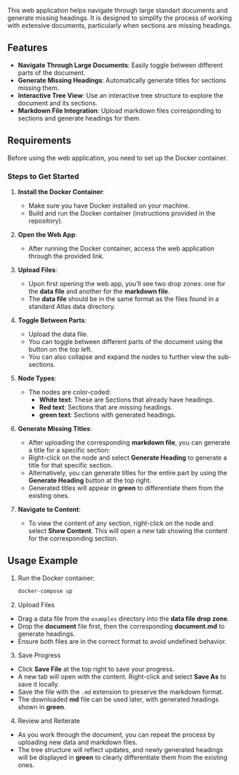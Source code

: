 This web application helps navigate through large standart documents and generate missing headings. It is designed to simplify the process of working with extensive documents, particularly when sections are missing headings.

## Features

- **Navigate Through Large Documents**: Easily toggle between different parts of the document.
- **Generate Missing Headings**: Automatically generate titles for sections missing them.
- **Interactive Tree View**: Use an interactive tree structure to explore the document and its sections.
- **Markdown File Integration**: Upload markdown files corresponding to sections and generate headings for them.

## Requirements

Before using the web application, you need to set up the Docker container.

### Steps to Get Started

1. **Install the Docker Container**:

   - Make sure you have Docker installed on your machine.
   - Build and run the Docker container (instructions provided in the repository).

2. **Open the Web App**:

   - After running the Docker container, access the web application through the provided link.

3. **Upload Files**:

   - Upon first opening the web app, you’ll see two drop zones: one for the **data file** and another for the **markdown file**.
   - The **data file** should be in the same format as the files found in a standard Atlas data directory.

4. **Toggle Between Parts**:

   - Upload the data file.
   - You can toggle between different parts of the document using the button on the top left.
   - You can also collapse and expand the nodes to further view the sub-sections.

5. **Node Types**:

   - The nodes are color-coded:
     - **White text**: These are Sections that already have headings.
     - **Red text**: Sections that are missing headings.
     - **green text**: Sections with generated headings.

6. **Generate Missing Titles**:

   - After uploading the corresponding **markdown file**, you can generate a title for a specific section:
   - Right-click on the node and select **Generate Heading** to generate a title for that specific section.
   - Alternatively, you can generate titles for the entire part by using the **Generate Heading** button at the top right.
   - Generated titles will appear in **green** to differentiate them from the existing ones.

7. **Navigate to Content**:
   - To view the content of any section, right-click on the node and select **Show Content**. This will open a new tab showing the content for the corresponding section.

## Usage Example

1. Run the Docker container:

   ```bash
   docker-compose up
   ```
2. Upload Files
   
- Drag a data file from the `examples` directory into the **data file drop zone**.
- Drop the **document** file first, then the corresponding **document.md** to generate headings.
- Ensure both files are in the correct format to avoid undefined behavior.

3. Save Progress
   
- Click **Save File** at the top right to save your progress.
- A new tab will open with the content. Right-click and select **Save As** to save it locally.
- Save the file with the `.md` extension to preserve the markdown format.
- The downloaded **md** file can be used later, with generated headings shown in **green**.

4. Review and Reiterate

- As you work through the document, you can repeat the process by uploading new data and markdown files.
- The tree structure will reflect updates, and newly generated headings will be displayed in **green** to clearly differentiate them from the existing ones.

